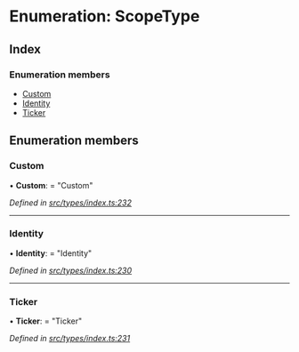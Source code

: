 # Enumeration: ScopeType

## Index

### Enumeration members

* [Custom](scopetype.md#custom)
* [Identity](scopetype.md#identity)
* [Ticker](scopetype.md#ticker)

## Enumeration members

###  Custom

• **Custom**: = "Custom"

*Defined in [src/types/index.ts:232](https://github.com/PolymathNetwork/polymesh-sdk/blob/da0f7fd7/src/types/index.ts#L232)*

___

###  Identity

• **Identity**: = "Identity"

*Defined in [src/types/index.ts:230](https://github.com/PolymathNetwork/polymesh-sdk/blob/da0f7fd7/src/types/index.ts#L230)*

___

###  Ticker

• **Ticker**: = "Ticker"

*Defined in [src/types/index.ts:231](https://github.com/PolymathNetwork/polymesh-sdk/blob/da0f7fd7/src/types/index.ts#L231)*

